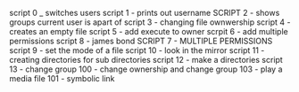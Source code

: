 script 0 _ switches users
script 1 - prints out username
SCRIPT 2 - shows groups current user is apart of
script 3 - changing file ownwership
script 4 - creates an empty file
script 5 - add execute to owner
scrpit 6 - add multiple permissions
script 8 - james bond
SCRIPT 7 - MULTIPLE PERMISSIONS
script 9 - set the mode of a file
script 10 - look in the mirror
script 11 - creating directories for sub directories
script 12 - make a directories
script 13 - change group
100 - change ownership and change group
103 - play a media file
101 - symbolic link
